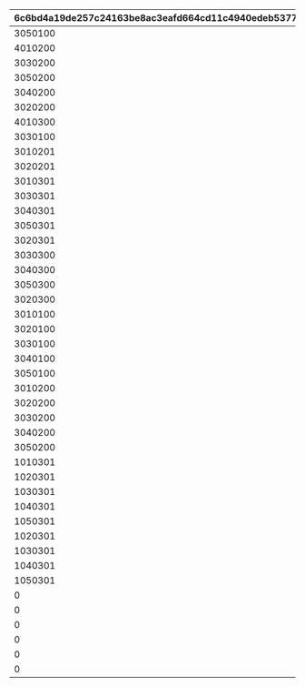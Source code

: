 |6c6bd4a19de257c24163be8ac3eafd664cd11c4940edeb537710ac869d504cc1|7e7e471b827a22ad5bc69c01e608ca9a91ba9997c71d702d0daa0702aae759af|bf3109bddc38cfb29adde9b382cf90077f2f27ce26680d80ae3bad40f3ec5c6e|b9395fc00ce8ac305b98b76fec2d84263a11479ef5dea64dcfb0ad525a5b374c|c4bff29a2d7ad9a49a0a445ba6ccec8e33b428ff7fd6cc9cc8465e286cc8526f|08eb231d53f4e9081de3977bfc6da1bd25c76ecf2940b04f391caaec52a99623|6d8f34de01ebac343f6a4d838ba1f0812770f474ddc4cddb6989d7913ea2adf1|ea2f529e81d9cf79a56d4831fc9e9214a5094004fe38aef5c2cf8b8229f4f02f|
| --- | --- | --- | --- | --- | --- | --- | --- |
|3050100|10101020|24|0|1|0|1|1|
|4010200|0|24|0|2|0|2|1|
|3030200|10401020|24|0|3|0|3|1|
|3050200|10401020|24|0|4|0|4|1|
|3040200|10401020|24|0|5|0|5|1|
|3020200|10401020|24|0|6|0|6|1|
|4010300|0|24|0|7|0|7|1|
|3030100|10101020|24|0|101|0|8|1|
|3010201|0|24|0|102|0|9|1|
|3020201|0|24|0|103|0|10|1|
|3010301|0|24|0|104|0|11|1|
|3030301|0|24|0|105|0|12|1|
|3040301|0|24|0|106|0|13|1|
|3050301|0|24|0|107|0|14|1|
|3020301|0|24|0|108|0|15|1|
|3030300|10401050|24|0|109|0|16|1|
|3040300|10401050|24|0|110|0|17|1|
|3050300|10401050|24|0|111|0|18|1|
|3020300|10401050|24|0|112|0|19|1|
|3010100|10101020|24|0|201|0|20|1|
|3020100|10101020|24|0|202|0|21|1|
|3030100|10101020|24|0|203|0|22|1|
|3040100|10101020|24|0|204|0|23|1|
|3050100|10101020|24|0|205|0|24|1|
|3010200|10101020|24|0|206|0|25|1|
|3020200|10101020|24|0|207|0|26|1|
|3030200|10101020|24|0|208|0|27|1|
|3040200|10101020|24|0|209|0|28|1|
|3050200|10101020|24|0|210|0|29|1|
|1010301|0|24|0|401|112|30|1|
|1020301|0|24|0|402|203|31|1|
|1030301|0|24|0|403|306|32|1|
|1040301|0|24|0|404|401|33|1|
|1050301|0|24|0|405|508|34|1|
|1020301|20101050|24|0|406|209|35|1|
|1030301|20101050|24|0|407|306|36|1|
|1040301|20101050|24|0|408|407|37|1|
|1050301|20101050|24|0|409|501|38|1|
|0|0|15|11001337|600|0|39|1|
|0|0|8|91002|600|0|40|150|
|0|0|15|11001338|700|0|41|1|
|0|0|8|91002|799|0|42|150|
|0|0|15|11001339|800|0|43|1|
|0|0|24|0|999|0|44|1|